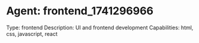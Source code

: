 # Agent: frontend_1741296966

Type: frontend
Description: UI and frontend development
Capabilities: html, css, javascript, react
